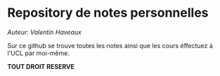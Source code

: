 # Repository de notes personnelles 
_Auteur: Valentin Haveaux_

Sur ce github se trouve toutes les notes ainsi que les cours éffectuez à l'UCL par moi-même.

**TOUT DROIT RESERVE**


